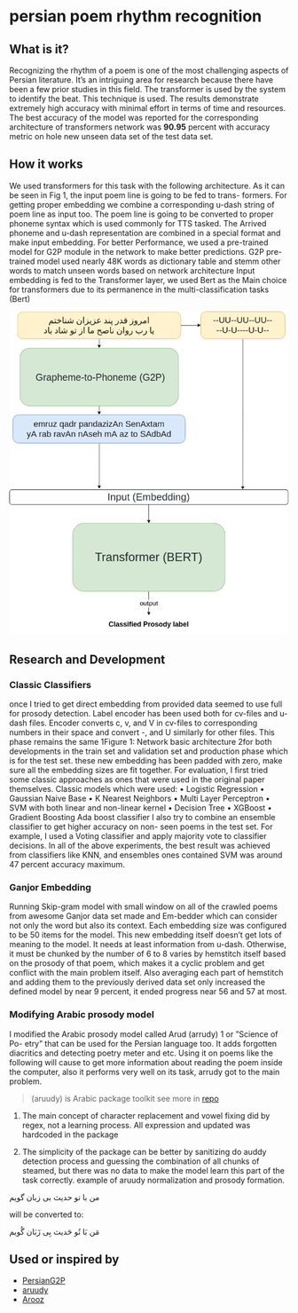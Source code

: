 # persian poem rhythm recognition

## What is it?
Recognizing the rhythm of a poem is one of the most challenging aspects of
Persian literature. It’s an intriguing area for research because there have been a
few prior studies in this field. The transformer is used by the system to identify
the beat. This technique is used. The results demonstrate extremely high
accuracy with minimal effort in terms of time and resources. The best accuracy
of the model was reported for the corresponding architecture of transformers
network was **90.95** percent with accuracy metric on hole new unseen data set
of the test data set.


## How it works
We used transformers for this task with the following architecture.
As it can be seen in Fig 1, the input poem line is going to be fed to trans-
formers. For getting proper embedding we combine a corresponding u-dash
string of poem line as input too. The poem line is going to be converted to
proper phoneme syntax which is used commonly for TTS tasked. The Arrived
phoneme and u-dash representation are combined in a special format and make
input embedding. For better Performance, we used a pre-trained model for G2P
module in the network to make better predictions. G2P pre-trained model used
nearly 48K words as dictionary table and stemm other words to match unseen
words based on network architecture Input embedding is fed to the Transformer
layer, we used Bert as the Main choice for transformers due to its permanence
in the multi-classification tasks (Bert)

![architecture](./resources/architecture.png)


## Research and Development
### Classic Classifiers
once I tried to get direct embedding from provided data seemed to use full for
prosody detection. Label encoder has been used both for cv-files and u-dash
files. Encoder converts c, v, and V in cv-files to corresponding numbers in their
space and convert -, and U similarly for other files. This phase remains the same
1Figure 1: Network basic architecture
2for both developments in the train set and validation set and production phase
which is for the test set. these new embedding has been padded with zero, make
sure all the embedding sizes are fit together. For evaluation, I first tried some
classic approaches as ones that were used in the original paper themselves.
Classic models which were used:
• Logistic Regression
• Gaussian Naive Base
• K Nearest Neighbors
• Multi Layer Perceptron
• SVM with both linear and non-linear kernel
• Decision Tree
• XGBoost
• Gradient Boosting Ada boost classifier
I also try to combine an ensemble classifier to get higher accuracy on non-
seen poems in the test set. For example, I used a Voting classifier and apply
majority vote to classifier decisions.
In all of the above experiments, the best result was achieved from classifiers
like KNN, and ensembles ones contained SVM was around 47 percent accuracy
maximum.

### Ganjor Embedding
Running Skip-gram model with small window on all of the crawled poems from
awesome Ganjor data set made and Em-bedder which can consider not only
the word but also its context. Each embedding size was configured to be 50
items for the model. This new embedding itself doesn’t get lots of meaning to
the model. It needs at least information from u-dash. Otherwise, it must be
chunked by the number of 6 to 8 varies by hemstitch itself based on the prosody
of that poem, which makes it a cyclic problem and get conflict with the main
problem itself. Also averaging each part of hemstitch and adding them to the
previously derived data set only increased the defined model by near 9 percent,
it ended progress near 56 and 57 at most.

### Modifying Arabic prosody model
I modified the Arabic prosody model called Arud (arrudy) 1 or ”Science of Po-
etry” that can be used for the Persian language too. It adds forgotten diacritics
and detecting poetry meter and etc. Using it on poems like the following will
cause to get more information about reading the poem inside the computer, also
it performs very well on its task, arrudy got to the main problem.

> (aruudy) is Arabic package toolkit see more in [repo](https://github.com/kariminf/aruudy)

1. The main concept of character replacement and vowel fixing did by regex,
not a learning process. All expression and updated was hardcoded in the
package

2. The simplicity of the package can be better by sanitizing do auddy detection process and guessing the combination of all chunks of steamed, but
there was no data to make the model learn this part of the task correctly.
example of aruudy normalization and prosody formation.


من با تو حدیث بی زبان گویم

will be converted to:

مٓن بَا تُو حٓدیث بِی زٓبَان گُویم




## Used or inspired by 

- [PersianG2P](https://github.com/PasaOpasen/PersianG2P)
- [aruudy](https://github.com/kariminf/aruudy)
- [Arooz](https://github.com/fffaraz/Arooz)

